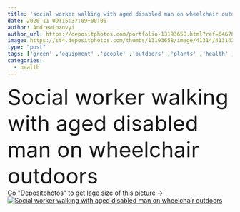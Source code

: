 ```yaml
---
title: 'social worker walking with aged disabled man on wheelchair outdoors'
date: 2020-11-09T15:37:09+00:00
author: AndrewLozovyi
author_url: https://depositphotos.com/portfolio-13193658.html?ref=64678756
image: https://st4.depositphotos.com/thumbs/13193658/image/41314/413143060/api_thumb_450.jpg?forcejpeg=true
type: "post"
tags: ['green' ,'equipment' ,'people' ,'outdoors' ,'plants' ,'health' ,'medicine' ,'healthcare' ,'medical' ,'care' ,'brunette' ,'man' ,'bushes' ,'architecture' ,'building' ,'city' ,'service' ,'nurse' ,'woman' ,'mobility' ,'support' ,'patient' ,'aged' ,'street' ,'profession' ,'walk' ,'outside' ,'worker' ,'senior' ,'elderly' ,'social' ,'assistance' ,'daytime' ,'rehabilitation' ,'Wheelchair' ,'geriatric' ,'pensioner' ,'gerontology' ,'looking away' ,'white coat' ]
categories: 
  - health
---
```

<div aling="center">
            <font size="60"> Social worker walking with aged disabled man on wheelchair outdoors</font>   
</div>
<div>
    <a href='https://st4.depositphotos.com/thumbs/13193658/image/41314/413143060/api_thumb_450.jpg?forcejpeg=true?ref=64678756' target=_blank > Go "Depositphotos" to get lage size of this picture ->
        <img href='https://st4.depositphotos.com/thumbs/13193658/image/41314/413143060/api_thumb_450.jpg?forcejpeg=true?ref=64678756' src='https://st4.depositphotos.com/13193658/41314/i/950/depositphotos_413143060-stock-photo-social-worker-walking-aged-disabled.jpg?forcejpeg=true' alt='Social worker walking with aged disabled man on wheelchair outdoors' >
    </a>
</div>
